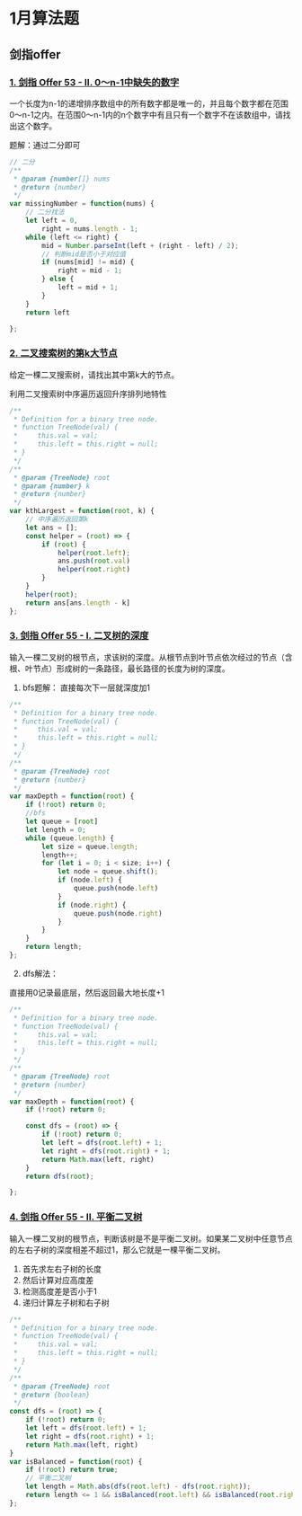 # 1月算法题

## 剑指offer

### [1. 剑指 Offer 53 - II. 0～n-1中缺失的数字](https://leetcode-cn.com/problems/que-shi-de-shu-zi-lcof/)

一个长度为n-1的递增排序数组中的所有数字都是唯一的，并且每个数字都在范围0～n-1之内。在范围0～n-1内的n个数字中有且只有一个数字不在该数组中，请找出这个数字。

题解：通过二分即可

``` js
// 二分
/**
 * @param {number[]} nums
 * @return {number}
 */
var missingNumber = function(nums) {
    // 二分找法
    let left = 0,
        right = nums.length - 1;
    while (left <= right) {
        mid = Number.parseInt(left + (right - left) / 2);
        // 判断mid是否小于对应值
        if (nums[mid] != mid) {
            right = mid - 1;
        } else {
            left = mid + 1;
        }
    }
    return left

};
```

### [2. 二叉搜索树的第k大节点](https://leetcode-cn.com/problems/er-cha-sou-suo-shu-de-di-kda-jie-dian-lcof/)

给定一棵二叉搜索树，请找出其中第k大的节点。

利用二叉搜索树中序遍历返回升序排列地特性

``` js
/**
 * Definition for a binary tree node.
 * function TreeNode(val) {
 *     this.val = val;
 *     this.left = this.right = null;
 * }
 */
/**
 * @param {TreeNode} root
 * @param {number} k
 * @return {number}
 */
var kthLargest = function(root, k) {
    // 中序遍历返回第k
    let ans = [];
    const helper = (root) => {
        if (root) {
            helper(root.left);
            ans.push(root.val)
            helper(root.right)
        }
    }
    helper(root);
    return ans[ans.length - k]
};
```

### [3. 剑指 Offer 55 - I. 二叉树的深度](https://leetcode-cn.com/problems/er-cha-shu-de-shen-du-lcof/)

输入一棵二叉树的根节点，求该树的深度。从根节点到叶节点依次经过的节点（含根、叶节点）形成树的一条路径，最长路径的长度为树的深度。

1. bfs题解： 直接每次下一层就深度加1

``` js
/**
 * Definition for a binary tree node.
 * function TreeNode(val) {
 *     this.val = val;
 *     this.left = this.right = null;
 * }
 */
/**
 * @param {TreeNode} root
 * @return {number}
 */
var maxDepth = function(root) {
    if (!root) return 0;
    //bfs
    let queue = [root]
    let length = 0;
    while (queue.length) {
        let size = queue.length;
        length++;
        for (let i = 0; i < size; i++) {
            let node = queue.shift();
            if (node.left) {
                queue.push(node.left)
            }
            if (node.right) {
                queue.push(node.right)
            }
        }
    }
    return length;
};
```

2. dfs解法：  

直接用0记录最底层，然后返回最大地长度+1

``` js
/**
 * Definition for a binary tree node.
 * function TreeNode(val) {
 *     this.val = val;
 *     this.left = this.right = null;
 * }
 */
/**
 * @param {TreeNode} root
 * @return {number}
 */
var maxDepth = function(root) {
    if (!root) return 0;

    const dfs = (root) => {
        if (!root) return 0;
        let left = dfs(root.left) + 1;
        let right = dfs(root.right) + 1;
        return Math.max(left, right)
    }
    return dfs(root);

};
```

### [4. 剑指 Offer 55 - II. 平衡二叉树](https://leetcode-cn.com/problems/ping-heng-er-cha-shu-lcof/)

输入一棵二叉树的根节点，判断该树是不是平衡二叉树。如果某二叉树中任意节点的左右子树的深度相差不超过1，那么它就是一棵平衡二叉树。

1. 首先求左右子树的长度
2. 然后计算对应高度差
3. 检测高度差是否小于1
4. 递归计算左子树和右子树

``` js
/**
 * Definition for a binary tree node.
 * function TreeNode(val) {
 *     this.val = val;
 *     this.left = this.right = null;
 * }
 */
/**
 * @param {TreeNode} root
 * @return {boolean}
 */
const dfs = (root) => {
    if (!root) return 0;
    let left = dfs(root.left) + 1;
    let right = dfs(root.right) + 1;
    return Math.max(left, right)
}
var isBalanced = function(root) {
    if (!root) return true;
    // 平衡二叉树
    let length = Math.abs(dfs(root.left) - dfs(root.right));
    return length <= 1 && isBalanced(root.left) && isBalanced(root.right);
};
```
